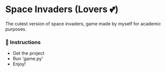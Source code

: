 # Space Invaders (Lovers 💕)
The cutest version of space invaders, game made by myself for academic purposes.

### 👾 Instructions
- Get the project
- Run 'game.py'
- Enjoy!

